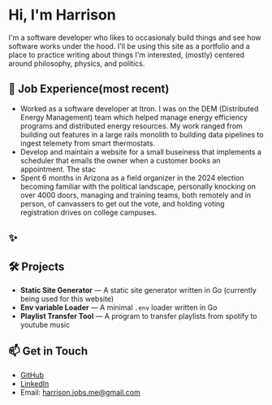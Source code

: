 # Hi, I'm Harrison

I'm a software developer who likes to occasionaly build things and see how software works under the hood. I'll be using this site as a portfolio and a place to practice writing about things I'm interested, (mostly) centered around philosophy, physics, and politics. 

## 🧠 Job Experience(most recent)

- Worked as a software developer at Itron. I was on the DEM (Distributed Energy Management) team which helped manage energy efficiency programs and distributed energy resources. My work ranged from building out features in a large rails monolith to building data pipelines to ingest telemety from smart thermostats.
- Develop and maintain a website for a small buseiness that implements a scheduler that emails the owner when a customer books an appointment. The stac
- Spent 6 months in Arizona as a field organizer in the 2024 election becoming familiar with the political landscape, personally knocking on over 4000 doors, managing and training teams, both remotely and in person, of canvassers to get out the vote, and holding voting registration drives on college campuses.

## ✨

## 🛠️ Projects

- **Static Site Generator** — A static site generator written in Go (currently being used for this website)
- **Env variable Loader** — A minimal `.env` loader written in Go  
- **Playlist Transfer Tool** — A program to transfer playlists from spotify to youtube music

## 📫 Get in Touch

- [GitHub](https://github.com/harrison-blake)
- [LinkedIn](https://www.linkedin.com/in/harrison-blake/)
- Email: harrison.jobs.me@gmail.com
